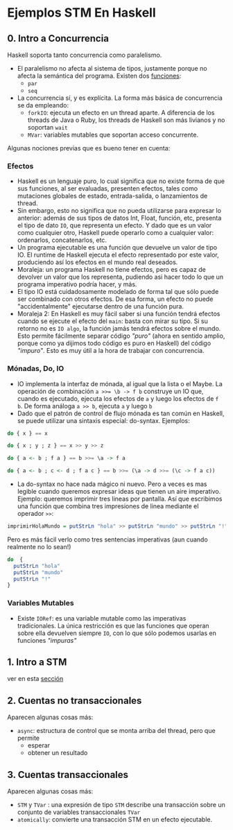 # Ejemplos STM En Haskell

## 0. Intro a Concurrencia

Haskell soporta tanto concurrencia como paralelismo.

 * El paralelismo no afecta al sistema de tipos, justamente porque no afecta la semántica del programa. Existen dos [funciones](https://github.com/arquitecturas-concurrentes/iasc-stm-haskell/tree/master/0_par_seq):
    * `par`
    * `seq`
 * La concurrencia sí, y es explícita. La forma más básica de concurrencia se da empleando:
   * `forkIO`: ejecuta un efecto en un thread aparte. A diferencia de los threads de Java o Ruby, los threads de Haskell son más livianos y no soportan `wait`
   * `MVar`: variables mutables que soportan acceso concurrente.

Algunas nociones previas que es bueno tener en cuenta:

### Efectos

  * Haskell es un lenguaje puro, lo cual significa que no existe forma de que sus funciones, al ser evaluadas, presenten efectos, tales como mutaciones globales de estado, entrada-salida, o lanzamientos de thread. 
  * Sin embargo, esto no significa que no pueda utilizarse para expresar lo anterior: además de sus tipos de datos Int, Float, función, etc, presenta el tipo de dato `IO`, que representa un efecto. Y dado que es un valor como cualquier otro, Haskell puede operarlo como a cualquier valor: ordenarlos, concatenarlos, etc.
  * Un programa ejecutable es una función que devuelve un valor de tipo IO. El runtime de Haskell ejecuta el efecto representado por este valor, produciendo así los efectos en el mundo real deseados.
  * Moraleja: un programa Haskell no tiene efectos, pero es capaz de devolver un valor que los representa, pudiendo asi hacer todo lo que un programa imperativo podría hacer, y más.
  * El tipo IO está cuidadosamente modelado de forma tal que sólo puede ser combinado con otros efectos. De esa forma, un efecto no puede "accidentalmente" ejecutarse dentro de una función pura.
  * Moraleja 2: En Haskell es muy fácil saber si una función tendrá efectos cuando se ejecute el efecto del `main`: basta con mirar su tipo. Si su retorno no es `IO algo`, la función jamás tendrá efectos sobre el mundo. Esto permite fácilmente separar código _"puro"_ (ahora en sentido amplio, porque como ya dijimos todo código es puro en Haskell) del código _"impuro"_. Esto es muy útil a la hora de trabajar con concurrencia.

### Mónadas, Do, IO

 * IO implementa la interfaz de mónada, al igual que la lista o el Maybe. La operación de combinación `a >>= \b -> f b` construye un IO que, cuando es ejecutado, ejecuta los efectos de `a` y luego los efectos de `f b`. De forma análoga `a >> b`, ejecuta `a` y luego `b`
 * Dado que el patrón de control de flujo mónada es tan común en Haskell, se puede utilizar una sintaxis especial: do-syntax. Ejemplos:

```haskell
do { x } == x

do { x ; y ; z } == x >> y >> z

do { a <- b ; f a } == b >>= \a -> f a

do { a <- b ; c <- d ; f a c } == b >>= (\a -> d >>= (\c -> f a c))
```

  * La do-syntax no hace nada mágico ni nuevo. Pero a veces es mas legible cuando queremos expresar ideas que tienen un aire imperativo. Ejemplo: queremos imprimir tres lineas por pantalla. Así que escribimos una función que combina tres impresiones de linea mediante el operador `>>`:

```haskell
imprimirHolaMundo = putStrLn "hola" >> putStrLn "mundo" >> putStrLn "!"
```

Pero es más fácil verlo como tres sentencias imperativas (aun cuando realmente no lo sean!)

```haskell
do  {
  putStrLn "hola"
  putStrLn "mundo"
  putStrLn "!"
}
```

### Variables Mutables

 * Existe `IORef`: es una variable mutable como las imperativas tradicionales. La única restricción es que las funciones que operan sobre ella devuelven siempre `IO`, con lo que sólo podemos usarlas en funciones _"impuras"_

## 1. Intro a STM

ver en esta [sección](https://github.com/arquitecturas-concurrentes/iasc-stm-haskell/tree/master/1.5_stm_intro)

## 2. Cuentas no transaccionales

Aparecen algunas cosas más:

  * `async`: estructura de control que se monta arriba del thread, pero que permite
    * esperar
    * obtener un resultado


## 3. Cuentas transaccionales

Aparecen algunas cosas más:

  * `STM` y `TVar` : una expresión de tipo `STM` describe una transacción sobre un conjunto de variables transaccionales `TVar`
  * `atomically`: convierte una transacción STM en un efecto ejecutable.
